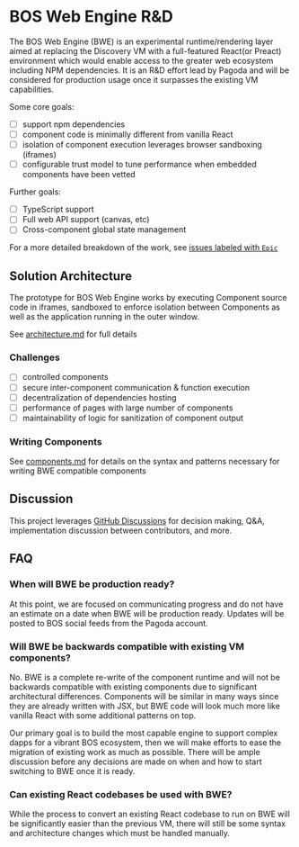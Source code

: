 # BOS Web Engine R&D

The BOS Web Engine (BWE) is an experimental runtime/rendering layer aimed at replacing the Discovery VM with a full-featured React(or Preact) environment which would enable access to the greater web ecosystem including NPM dependencies. It is an R&D effort lead by Pagoda and will be considered for production usage once it surpasses the existing VM capabilities.

Some core goals:
- [ ] support npm dependencies
- [ ] component code is minimally different from vanilla React
- [ ] isolation of component execution leverages browser sandboxing (iframes)
- [ ] configurable trust model to tune performance when embedded components have been vetted

Further goals:
- [ ] TypeScript support
- [ ] Full web API support (canvas, etc)
- [ ] Cross-component global state management

For a more detailed breakdown of the work, see [issues labeled with `Epic`](https://github.com/near/bos-web-engine/issues?q=is:open+is:issue+label:Epic)

## Solution Architecture

The prototype for BOS Web Engine works by executing Component source code in iframes, sandboxed to enforce isolation between Components as well as the application running in the outer window.

See [architecture.md](./architecture.md) for full details

### Challenges
- [ ] controlled components
- [ ] secure inter-component communication & function execution
- [ ] decentralization of dependencies hosting
- [ ] performance of pages with large number of components
- [ ] maintainability of logic for sanitization of component output

### Writing Components
See [components.md](./components.md) for details on the syntax and patterns necessary for writing BWE compatible components

## Discussion
This project leverages [GitHub Discussions](https://github.com/near/bos-web-engine/discussions) for decision making, Q&A, implementation discussion between contributors, and more. 

## FAQ

### When will BWE be production ready?

At this point, we are focused on communicating progress and do not have an estimate on a date when BWE will be production ready. Updates will be posted to BOS social feeds from the Pagoda account.

### Will BWE be backwards compatible with existing VM components?

No. BWE is a complete re-write of the component runtime and will not be backwards compatible with existing components due to significant architectural differences. Components will be similar in many ways since they are already written with JSX, but BWE code will look much more like vanilla React with some additional patterns on top.

Our primary goal is to build the most capable engine to support complex dapps for a vibrant BOS ecosystem, then we will make efforts to ease the migration of existing work as much as possible. There will be ample discussion before any decisions are made on when and how to start switching to BWE once it is ready.

### Can existing React codebases be used with BWE?

While the process to convert an existing React codebase to run on BWE will be significantly easier than the previous VM, there will still be some syntax and architecture changes which must be handled manually.

